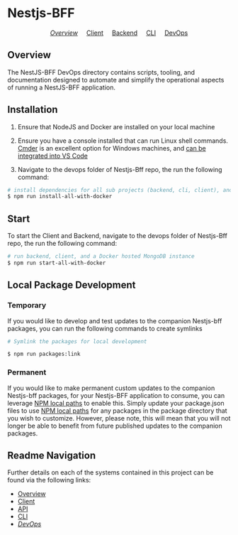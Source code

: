 # Nestjs-BFF

<p align="center">
  <i><a href="../README.md">Overview</a></i>
  &nbsp;&nbsp;&nbsp;
	<a href="../client/README.md">Client</a>
  &nbsp;&nbsp;&nbsp;
	<a href="../backend/README.md">Backend</a>
  &nbsp;&nbsp;&nbsp;
	<a href="../cli/README.md">CLI</a>
  &nbsp;&nbsp;&nbsp;
	<a href="README.md">DevOps</a>
</p>

## Overview

The NestJS-BFF DevOps directory contains scripts, tooling, and documentation designed to automate and simplify the operational aspects of running a NestJS-BFF application.

## Installation

1.  Ensure that NodeJS and Docker are installed on your local machine

2.  Ensure you have a console installed that can run
    Linux shell commands. [Cmder](http://cmder.net) is an excellent option for Windows machines, and [can be integrated into VS Code](https://github.com/cmderdev/cmder/wiki/Seamless-VS-Code-Integration)

3.  Navigate to the devops folder of Nestjs-Bff repo, the run the following command:

```bash
# install dependencies for all sub projects (backend, cli, client), and a Docker MongoDB image
$ npm run install-all-with-docker
```

## Start

To start the Client and Backend, navigate to the devops folder of Nestjs-Bff repo, the run the following command:

```bash
# run backend, client, and a Docker hosted MongoDB instance
$ npm run start-all-with-docker

```

## Local Package Development

### Temporary

If you would like to develop and test updates to the companion Nestjs-bff packages, you can run the following commands to create symlinks

```bash
# Symlink the packages for local development

$ npm run packages:link
```

### Permanent

If you would like to make permanent custom updates to the companion Nestjs-bff packages, for your Nestjs-BFF application to consume, you can leverage [NPM local paths](https://docs.npmjs.com/files/package.json#local-paths) to enable this. Simply update your package.json files to use [NPM local paths](https://docs.npmjs.com/files/package.json#local-paths) for any packages in the package directory that you wish to customize. However, please note, this will mean that you will not longer be able to benefit from future published updates to the companion packages.

## Readme Navigation

Further details on each of the systems contained in this project can be found via the following links:

- [Overview](../README.md)
- [Client](../client/README.md)
- [API](../backend/README.md)
- [CLI](../cli/README.md)
- _[DevOps](devops/README.md)_
